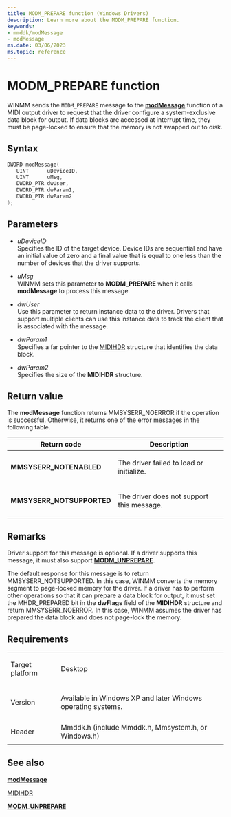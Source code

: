 ```yaml
---
title: MODM_PREPARE function (Windows Drivers)
description: Learn more about the MODM_PREPARE function.
keywords:
- mmddk/modMessage
- modMessage
ms.date: 03/06/2023
ms.topic: reference
---
```


# MODM\_PREPARE function

WINMM sends the `MODM_PREPARE` message to the [**modMessage**](mod-message.md) function of a MIDI output driver to request that the driver configure a system-exclusive data block for output. If data blocks are accessed at interrupt time, they must be page-locked to ensure that the memory is not swapped out to disk.

## Syntax

``` c++
DWORD modMessage(
   UINT      uDeviceID,
   UINT      uMsg,
   DWORD_PTR dwUser,
   DWORD_PTR dwParam1,
   DWORD_PTR dwParam2
);
```

## Parameters

- *uDeviceID*  
  Specifies the ID of the target device. Device IDs are sequential and have an initial value of zero and a final value that is equal to one less than the number of devices that the driver supports.

- *uMsg*  
  WINMM sets this parameter to **MODM\_PREPARE** when it calls **modMessage** to process this message.

- *dwUser*  
  Use this parameter to return instance data to the driver. Drivers that support multiple clients can use this instance data to track the client that is associated with the message.

- *dwParam1*  
  Specifies a far pointer to the [MIDIHDR](/windows/win32/api/mmeapi/ns-mmeapi-midihdr) structure that identifies the data block.

- *dwParam2*  
  Specifies the size of the **MIDIHDR** structure.

## Return value

The **modMessage** function returns MMSYSERR\_NOERROR if the operation is successful. Otherwise, it returns one of the error messages in the following table.

<table>
<thead>
<tr class="header">
<th>Return code</th>
<th>Description</th>
</tr>
</thead>
<tbody>
<tr class="odd">
<td><strong>MMSYSERR_NOTENABLED</strong></td>
<td><p>The driver failed to load or initialize.</p></td>
</tr>
<tr class="even">
<td><strong>MMSYSERR_NOTSUPPORTED</strong></td>
<td><p>The driver does not support this message.</p></td>
</tr>
</tbody>
</table>

## Remarks

Driver support for this message is optional. If a driver supports this message, it must also support [**MODM\_UNPREPARE**](modm-unprepare.md).

The default response for this message is to return MMSYSERR\_NOTSUPPORTED. In this case, WINMM converts the memory segment to page-locked memory for the driver. If a driver has to perform other operations so that it can prepare a data block for output, it must set the MHDR\_PREPARED bit in the **dwFlags** field of the **MIDIHDR** structure and return MMSYSERR\_NOERROR. In this case, WINMM assumes the driver has prepared the data block and does not page-lock the memory.

## Requirements

<table>
<tbody>
<tr class="odd">
<td><p>Target platform</p></td>
<td>Desktop</td>
</tr>
<tr class="even">
<td><p>Version</p></td>
<td><p>Available in Windows XP and later Windows operating systems.</p></td>
</tr>
<tr class="odd">
<td><p>Header</p></td>
<td>Mmddk.h (include Mmddk.h, Mmsystem.h, or Windows.h)</td>
</tr>
</tbody>
</table>

## See also

[**modMessage**](mod-message.md)

[MIDIHDR](/windows/win32/api/mmeapi/ns-mmeapi-midihdr)

[**MODM\_UNPREPARE**](modm-unprepare.md)
